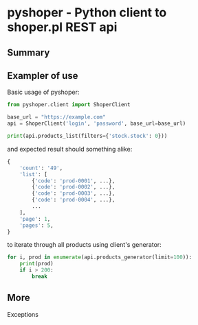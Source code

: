 # pyshoper - Python client to shoper.pl REST api

## Summary

## Exampler of use
Basic usage of pyshoper:
```python
from pyshoper.client import ShoperClient

base_url = "https://example.com"
api = ShoperClient('login', 'password', base_url=base_url)

print(api.products_list(filters={'stock.stock': 0}))
```
and expected result should something alike:
```python
{
    'count': '49',
    'list': [
        {'code': 'prod-0001', ...},
        {'code': 'prod-0002', ...},
        {'code': 'prod-0003', ...},
        {'code': 'prod-0004', ...},
        ...
    ],
    'page': 1,
    'pages': 5,
}
```

to iterate through all products using client's generator:
```python
for i, prod in enumerate(api.products_generator(limit=100)):
    print(prod)
    if i > 200:
        break
```

## More

Exceptions